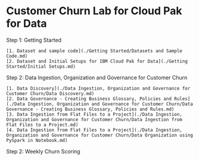# Customer Churn Lab for Cloud Pak for Data

Step 1: Getting Started

    [1. Dataset and sample code](./Getting Started/Datasets and Sample Code.md)
    [2. Dataset and Initial Setups for IBM Cloud Pak for Data](./Getting Started/Initial Setups.md)

Step 2: Data Ingestion, Organization and Governance for Customer Churn

    [1. Data Discovery](./Data Ingestion, Organization and Governance for Customer Churn/Data Discovery.md)
    [2. Data Governance - Creating Business Glossary, Policies and Rules](./Data Ingestion, Organization and Governance for Customer Churn/Data Governance - Creating Business Glossary, Policies and Rules.md)
    [3. Data Ingestion from Flat Files to a Project](./Data Ingestion, Organization and Governance for Customer Churn/Data Ingestion from Flat Files to a Project.md)
    [4. Data Ingestion from Flat Files to a Project](./Data Ingestion, Organization and Governance for Customer Churn/Data Organization using PySpark in Notebook.md)

Step 2: Weekly Churn Scoring
